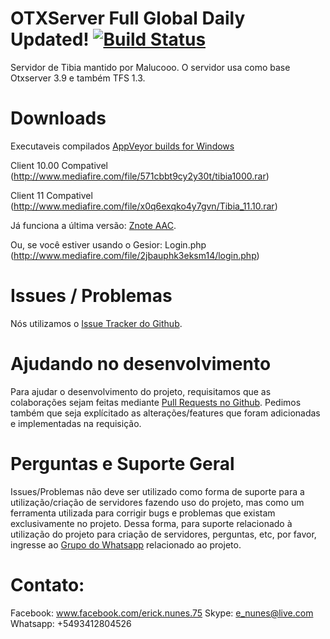# OTXServer Full Global Daily Updated!  [![Build Status](https://travis-ci.org/malucooo/Otxserver-New.svg?branch=master)](https://travis-ci.org/malucooo/Otxserver-New)

Servidor de Tibia mantido por Malucooo. O servidor usa como base Otxserver 3.9 e também TFS 1.3.

# Downloads
Executaveis compilados [AppVeyor builds for Windows](https://ci.appveyor.com/project/malucooo/otxserver-new)

Client 10.00 Compativel (http://www.mediafire.com/file/571cbbt9cy2y30t/tibia1000.rar)

Client 11 Compativel (http://www.mediafire.com/file/x0q6exqko4y7gvn/Tibia_11.10.rar)

Já funciona a última versão: [Znote AAC](https://github.com/Znote/ZnoteAAC).

Ou, se você estiver usando o Gesior: Login.php (http://www.mediafire.com/file/2jbauphk3eksm14/login.php)

# Issues / Problemas
Nós utilizamos o [Issue Tracker do Github](https://github.com/malucooo/Otxserver-new/issues).

# Ajudando no desenvolvimento
Para ajudar o desenvolvimento do projeto, requisitamos que as colaborações sejam feitas mediante [Pull Requests no Github](https://github.com/malucooo/Otxserver-new/pulls). Pedimos também que seja explícitado as alterações/features que foram adicionadas e implementadas na requisição.

# Perguntas e Suporte Geral
Issues/Problemas não deve ser utilizado como forma de suporte para a utilização/criação de servidores fazendo uso do projeto, mas como um ferramenta utilizada para corrigir bugs e problemas que existam exclusivamente no projeto. Dessa forma, para suporte relacionado à utilização do projeto para criação de servidores, perguntas, etc, por favor, ingresse ao [Grupo do Whatsapp](https://chat.whatsapp.com/FiCjS2KDYE5KaDg1nJ2oRn) relacionado ao projeto.

# Contato:
Facebook: www.facebook.com/erick.nunes.75
Skype: e_nunes@live.com
Whatsapp: +5493412804526

